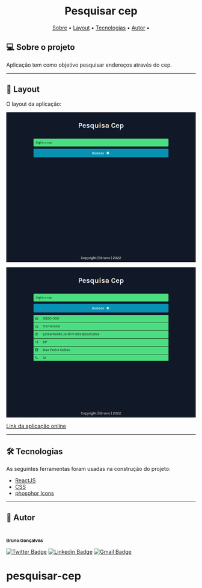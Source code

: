 <h1 align="center">
    Pesquisar cep
</h1>

<p align="center">
 <a href="#-sobre-o-projeto">Sobre</a> •
 <a href="#-layout">Layout</a> •
<a href="#-tecnologias">Tecnologias</a> •
<a href="#-autor">Autor</a> •

</p>

## 💻 Sobre o projeto

Aplicação tem como objetivo pesquisar endereços através do cep.

---

## 🎨 Layout

O layout da aplicação:

<p align="center" style="display: flex; align-items: flex-start; justify-content: center;">
  <img alt="preview" title="preview" src=".github/preview.png" width="600px">
</p>
<p align="center" style="display: flex; align-items: flex-start; justify-content: center;">
  <img alt="preview" title="preview" src=".github/preview1.png" width="600px">
</p>

<a href="https://pesquisar-cep-tan.vercel.app/">Link da aplicação online</a>

---

## 🛠 Tecnologias

As seguintes ferramentas foram usadas na construção do projeto:

- [ReactJS](https://pt-br.reactjs.org/)
- [CSS](https://developer.mozilla.org/pt-BR/docs/Web/CSS)
- [phosphor Icons](https://phosphoricons.com/)

---

## 🦸 Autor

<a href="https://github.com/brunogoncalvesferreira"><img style="border-radius: 50%;" src="https://github.com/brunogoncalvesferreira.png" width="100px;" alt=""/><br /><sub><b>Bruno Gonçalves</b></sub></a></a>
<br />

[![Twitter Badge](https://img.shields.io/badge/-@BrunoGoferreir-1ca0f1?style=flat-square&labelColor=1ca0f1&logo=twitter&logoColor=white&link=https://twitter.com/BrunoGoferreir)](https://twitter.com/BrunoGoferreir) [![Linkedin Badge](https://img.shields.io/badge/-Bruno-blue?style=flat-square&logo=Linkedin&logoColor=white&link=https://www.linkedin.com/in/tgmarinho/)](https://www.linkedin.com/in/bruno-goncalves-ferreira/)
[![Gmail Badge](https://img.shields.io/badge/-brunogonferreira-c14438?style=flat-square&logo=gmail&logoColor=white&link=mailto:brunogonferreira@gmail.com)](mailto:brunogonferreira@gmail.com)
# pesquisar-cep
